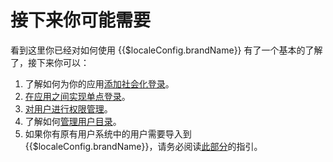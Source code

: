# 接下来你可能需要

<LastUpdated/>

看到这里你已经对如何使用 {{$localeConfig.brandName}} 有了一个基本的了解了，接下来你可以：

1. 了解如何为你的应用[添加社会化登录](/guides/authentication/social/)。
2. [在应用之间实现单点登录](/guides/authentication/sso/)。
3. [对用户进行权限管理](/guides/access-control/)。
4. 了解如何[管理用户目录](/guides/users/)。
5. 如果你有原有用户系统中的用户需要导入到 {{$localeConfig.brandName}}，请务必阅读[此部分](/guides/migrations/)的指引。

